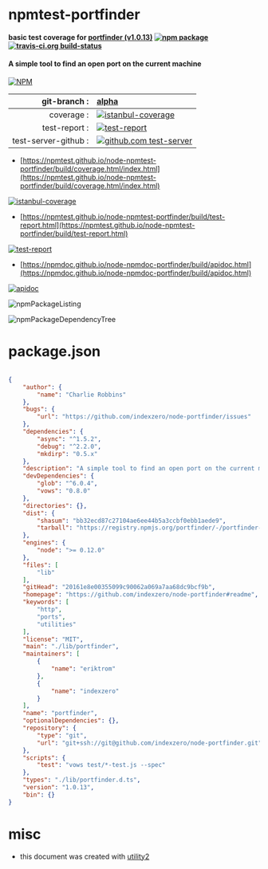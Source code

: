 # npmtest-portfinder

#### basic test coverage for  [portfinder (v1.0.13)](https://github.com/indexzero/node-portfinder#readme)  [![npm package](https://img.shields.io/npm/v/npmtest-portfinder.svg?style=flat-square)](https://www.npmjs.org/package/npmtest-portfinder) [![travis-ci.org build-status](https://api.travis-ci.org/npmtest/node-npmtest-portfinder.svg)](https://travis-ci.org/npmtest/node-npmtest-portfinder)

#### A simple tool to find an open port on the current machine

[![NPM](https://nodei.co/npm/portfinder.png?downloads=true&downloadRank=true&stars=true)](https://www.npmjs.com/package/portfinder)

| git-branch : | [alpha](https://github.com/npmtest/node-npmtest-portfinder/tree/alpha)|
|--:|:--|
| coverage : | [![istanbul-coverage](https://npmtest.github.io/node-npmtest-portfinder/build/coverage.badge.svg)](https://npmtest.github.io/node-npmtest-portfinder/build/coverage.html/index.html)|
| test-report : | [![test-report](https://npmtest.github.io/node-npmtest-portfinder/build/test-report.badge.svg)](https://npmtest.github.io/node-npmtest-portfinder/build/test-report.html)|
| test-server-github : | [![github.com test-server](https://npmtest.github.io/node-npmtest-portfinder/GitHub-Mark-32px.png)](https://npmtest.github.io/node-npmtest-portfinder/build/app/index.html) | | build-artifacts : | [![build-artifacts](https://npmtest.github.io/node-npmtest-portfinder/glyphicons_144_folder_open.png)](https://github.com/npmtest/node-npmtest-portfinder/tree/gh-pages/build)|

- [https://npmtest.github.io/node-npmtest-portfinder/build/coverage.html/index.html](https://npmtest.github.io/node-npmtest-portfinder/build/coverage.html/index.html)

[![istanbul-coverage](https://npmtest.github.io/node-npmtest-portfinder/build/screenCapture.buildCi.browser.%252Ftmp%252Fbuild%252Fcoverage.lib.html.png)](https://npmtest.github.io/node-npmtest-portfinder/build/coverage.html/index.html)

- [https://npmtest.github.io/node-npmtest-portfinder/build/test-report.html](https://npmtest.github.io/node-npmtest-portfinder/build/test-report.html)

[![test-report](https://npmtest.github.io/node-npmtest-portfinder/build/screenCapture.buildCi.browser.%252Ftmp%252Fbuild%252Ftest-report.html.png)](https://npmtest.github.io/node-npmtest-portfinder/build/test-report.html)

- [https://npmdoc.github.io/node-npmdoc-portfinder/build/apidoc.html](https://npmdoc.github.io/node-npmdoc-portfinder/build/apidoc.html)

[![apidoc](https://npmdoc.github.io/node-npmdoc-portfinder/build/screenCapture.buildCi.browser.%252Ftmp%252Fbuild%252Fapidoc.html.png)](https://npmdoc.github.io/node-npmdoc-portfinder/build/apidoc.html)

![npmPackageListing](https://npmtest.github.io/node-npmtest-portfinder/build/screenCapture.npmPackageListing.svg)

![npmPackageDependencyTree](https://npmtest.github.io/node-npmtest-portfinder/build/screenCapture.npmPackageDependencyTree.svg)



# package.json

```json

{
    "author": {
        "name": "Charlie Robbins"
    },
    "bugs": {
        "url": "https://github.com/indexzero/node-portfinder/issues"
    },
    "dependencies": {
        "async": "^1.5.2",
        "debug": "^2.2.0",
        "mkdirp": "0.5.x"
    },
    "description": "A simple tool to find an open port on the current machine",
    "devDependencies": {
        "glob": "^6.0.4",
        "vows": "0.8.0"
    },
    "directories": {},
    "dist": {
        "shasum": "bb32ecd87c27104ae6ee44b5a3ccbf0ebb1aede9",
        "tarball": "https://registry.npmjs.org/portfinder/-/portfinder-1.0.13.tgz"
    },
    "engines": {
        "node": ">= 0.12.0"
    },
    "files": [
        "lib"
    ],
    "gitHead": "20161e8e00355099c90062a069a7aa68dc9bcf9b",
    "homepage": "https://github.com/indexzero/node-portfinder#readme",
    "keywords": [
        "http",
        "ports",
        "utilities"
    ],
    "license": "MIT",
    "main": "./lib/portfinder",
    "maintainers": [
        {
            "name": "eriktrom"
        },
        {
            "name": "indexzero"
        }
    ],
    "name": "portfinder",
    "optionalDependencies": {},
    "repository": {
        "type": "git",
        "url": "git+ssh://git@github.com/indexzero/node-portfinder.git"
    },
    "scripts": {
        "test": "vows test/*-test.js --spec"
    },
    "types": "./lib/portfinder.d.ts",
    "version": "1.0.13",
    "bin": {}
}
```



# misc
- this document was created with [utility2](https://github.com/kaizhu256/node-utility2)
